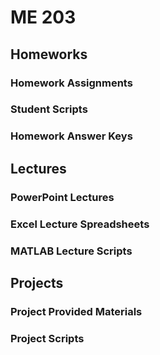 # ME 203 

## Homeworks
### Homework Assignments
### Student Scripts
### Homework Answer Keys

## Lectures
### PowerPoint Lectures
### Excel Lecture Spreadsheets
### MATLAB Lecture Scripts

## Projects
### Project Provided Materials
### Project Scripts

